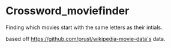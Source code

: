 # Crossword_moviefinder

Finding which movies start with the same letters as their intials.


based off https://github.com/prust/wikipedia-movie-data's data.